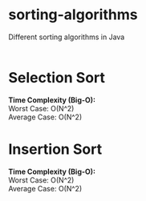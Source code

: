 # sorting-algorithms
Different sorting algorithms in Java
<br /><br />
#  __**Selection Sort**__
__**Time Complexity (Big-O):**__<br />
Worst Case: O(N^2)<br />
Average Case: O(N^2)<br />
  
#  __**Insertion Sort**__
__**Time Complexity (Big-O):**__<br />
  Worst Case: O(N^2)<br />
  Average Case: O(N^2)<br />
